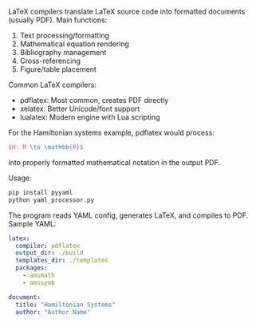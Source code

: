 LaTeX compilers translate LaTeX source code into formatted documents (usually PDF). Main functions:

1. Text processing/formatting
2. Mathematical equation rendering
3. Bibliography management
4. Cross-referencing
5. Figure/table placement

Common LaTeX compilers:
- pdflatex: Most common, creates PDF directly
- xelatex: Better Unicode/font support
- lualatex: Modern engine with Lua scripting

For the Hamiltonian systems example, pdflatex would process:
```latex
$H: M \to \mathbb{R}$
```
into properly formatted mathematical notation in the output PDF.

Usage:
```bash
pip install pyyaml
python yaml_processor.py
```

The program reads YAML config, generates LaTeX, and compiles to PDF. Sample YAML:

```yaml
latex:
  compiler: pdflatex
  output_dir: ./build
  templates_dir: ./templates
  packages:
    - amsmath
    - amssymb

document:
  title: "Hamiltonian Systems"
  author: "Author Name"
```
